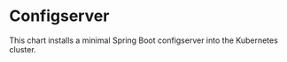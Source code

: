 # Configserver

This chart installs a minimal Spring Boot configserver into 
the Kubernetes cluster.